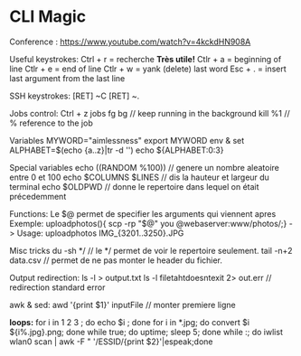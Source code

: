 # CLI Magic

Conference : https://www.youtube.com/watch?v=4kckdHN908A

Useful keystrokes:
    Ctrl + r = recherche **Très utile!**
    Ctlr + a = beginning of line
    Ctlr + e = end of line
    Ctlr + w = yank (delete) last word
    Esc + . = insert last argument from the last line

SSH keystrokes:
    [RET] ~C
    [RET] ~.



Jobs control:
    Ctrl + z
    jobs
    fg
    bg      // keep running in the background
    kill %1     // % reference to the job


Variables
    MYWORD="aimlessness"
    export MYWORD
    env & set
    ALPHABET=$(echo {a..z}|tr -d '')
    echo ${ALPHABET:0:3}

Special variables
    echo $(($RANDOM %100))      // genere un nombre aleatoire entre 0 et 100
    echo $COLUMNS $LINES        // dis la hauteur et largeur du terminal
    echo $OLDPWD                // donne le repertoire dans lequel on était précedemment


Functions:
    Le $@ permet de specifier les arguments qui viennent apres
    Exemple:
        uploadphotos(){ scp -rp "$@" you @webaserver:www/photos/;}
        -> Usage: uploadphotos IMG_{3201..3250}.JPG

    
Misc tricks
    du -sh */       // le */ permet de voir le repertoire seulement.
    tail -n+2 data.csv              // permet de ne pas monter le header du fichier.


Output redirection:
    ls -l > output.txt
    ls -l filetahtdoesntexit 2> out.err         // redirection standard error


awk & sed:
    awd '{print $1}' inputFile          // monter premiere ligne


**loops:**
    for i in 1 2 3 ; do echo $i ; done
    for i in *.jpg; do convert $i ${i%.jpg}.png; done
    while true; do uptime; sleep 5; done
    while :; do iwlist wlan0 scan | awk -F \" '/ESSID/{print $2}'|espeak;done